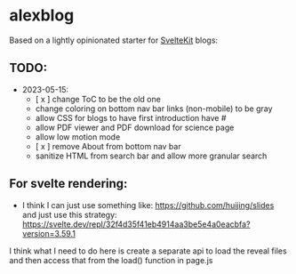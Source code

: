 # alexblog

Based on a lightly opinionated starter for [SvelteKit](https://kit.svelte.dev/) blogs:

## TODO:
- 2023-05-15: 
  - [ x ] change ToC to be the old one
  - change coloring on bottom nav bar links (non-mobile) to be gray
  - allow CSS for blogs to have first introduction have # 
  - allow PDF viewer and PDF download for science page
  - allow low motion mode
  - [ x ] remove About from bottom nav bar
  - sanitize HTML from search bar and allow more granular search

## For svelte rendering:
- I think I can just use something like: https://github.com/huijing/slides and just use this strategy: https://svelte.dev/repl/32f4d35f41eb4914aa3be5e4a0eacbfa?version=3.59.1

I think what I need to do here is create a separate api to load the reveal files and then access that from the load() function in page.js